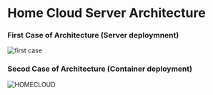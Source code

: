# Home Cloud Server Architecture

### First Case of Architecture (Server deploymnent)
![first case](https://github.com/taehyuklee/InfraArchitecture/assets/89365465/f6cfc4df-c1b4-40be-9b6f-a71552aa9771)


### Secod Case of Architecture (Container deployment)
![HOMECLOUD](https://github.com/taehyuklee/InfraArchitecture/assets/89365465/562b829f-26c7-45f5-b8b5-96fff6abb50c)
